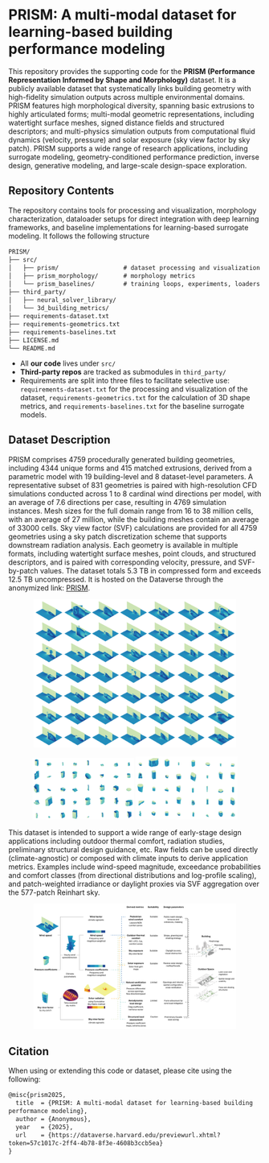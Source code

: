 # PRISM: A multi-modal dataset for learning-based building performance modeling

This repository provides the supporting code for the **PRISM (Performance Representation Informed by Shape and Morphology)** dataset. It is a publicly available dataset that systematically links building geometry with high-fidelity simulation outputs across multiple environmental domains. PRISM features high morphological diversity, spanning basic extrusions to highly articulated forms; multi-modal geometric representations, including watertight surface meshes, signed distance fields and structured descriptors; and multi-physics simulation outputs from computational fluid dynamics (velocity, pressure) and solar exposure (sky view factor by sky patch). PRISM supports a wide range of research applications, including surrogate modeling, geometry-conditioned performance prediction, inverse design, generative modeling, and large-scale design-space exploration.

## Repository Contents

The repository contains tools for processing and visualization, morphology characterization, dataloader setups for direct integration with deep learning frameworks, and baseline implementations for learning-based surrogate modeling. It follows the following structure

```
PRISM/
├── src/
│   ├── prism/                  # dataset processing and visualization
│   ├── prism_morphology/       # morphology metrics 
│   └── prism_baselines/        # training loops, experiments, loaders
├── third_party/                
│   ├── neural_solver_library/
│   └── 3d_building_metrics/
├── requirements-dataset.txt
├── requirements-geometrics.txt
├── requirements-baselines.txt
├── LICENSE.md
└── README.md
```

- All **our code** lives under `src/`
- **Third-party repos** are tracked as submodules in `third_party/`  
- Requirements are split into three files to facilitate selective use: `requirements-dataset.txt` for the processing and visualization of the dataset, `requirements-geometrics.txt` for the calculation of 3D shape metrics, and `requirements-baselines.txt` for the baseline surrogate models.

## Dataset Description

PRISM comprises 4759 procedurally generated building geometries, including 4344 unique forms and 415 matched extrusions, derived from a parametric model with 19 building-level and 8 dataset-level parameters. A representative subset of 831 geometries is paired with high-resolution CFD simulations conducted across 1 to 8 cardinal wind directions per model, with an average of 7.6 directions per case, resulting in 4769 simulation instances. Mesh sizes for the full domain range from 16 to 38 million cells, with an average of 27 million, while the building meshes contain an average of 33000 cells. Sky view factor (SVF) calculations are provided for all 4759 geometries using a sky patch discretization scheme that supports downstream radiation analysis. Each geometry is available in multiple formats, including watertight surface meshes, point clouds, and structured descriptors, and is paired with corresponding velocity, pressure, and SVF-by-patch values. The dataset totals 5.3 TB in compressed form and exceeds 12.5 TB uncompressed. It is hosted on the Dataverse through the anonymized link: [PRISM](https://dataverse.harvard.edu/previewurl.xhtml?token=57c1017c-2ff4-4b78-8f3e-4608b3ccb5ea).

<p align="center">
<img src="docs/figures/wind_samples.png" alt="wind_samples" width="80%"/>
</p>

<p align="center" float="left">
  <img src="docs/figures/press_samples.png" alt="press_samples" width="40%"/>
  <img src="docs/figures/svf_samples.png" alt="svf_samples" width="40%"/>
</p>

This dataset is intended to support a wide range of early-stage design applications including outdoor thermal comfort, radiation studies, preliminary structural design guidance, etc. Raw fields can be used directly (climate-agnostic) or composed with climate inputs to derive application metrics. Examples include wind-speed magnitude, exceedance probabilities and comfort classes (from directional distributions and log-profile scaling), and patch-weighted irradiance or daylight proxies via SVF aggregation over the 577-patch Reinhart sky.

<p align="center">
  <img src="docs/figures/usecases.png" alt="usecases" width="80%"/>
</p>

## Citation

When using or extending this code or dataset, please cite using the following:

```
@misc{prism2025,
  title  = {PRISM: A multi-modal dataset for learning-based building performance modeling},
  author = {Anonymous},
  year   = {2025},
  url    = {https://dataverse.harvard.edu/previewurl.xhtml?token=57c1017c-2ff4-4b78-8f3e-4608b3ccb5ea}
}
```










